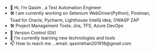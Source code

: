 <ul>
  <li>👋 Hi, I’m Qasim , a Test Automation Engineer</li>
  <li>🛠️ I am currently working on Selenium WebDriver(Python), Postman, Toad for Oracle, Pycharm, Lighthouse Intellij idea, OWASP ZAP</li>
  <li>🛠️ Project Management Tools: Jira, TFS, Azure DevOps</li>
  <li>👀 Version Control (Git)</li>
  <li>🌱 I’m currently learning new technologies and tools</li>
  <li>📫 How to reach me ...email: qasimkhan201918@gmail.com</li>
</ul>

<!--
**Qasim201918/Qasim201918** is a ✨ _special_ ✨ repository because its `README.md` (this file) appears on your GitHub profile.

Here are some ideas to get you started:

- 🔭 I’m currently working on ...
- 🌱 I’m currently learning ...
- 👯 I’m looking to collaborate on ...
- 🤔 I’m looking for help with ...
- 💬 Ask me about ...
- 📫 How to reach me: ...
- 😄 Pronouns: ...
- ⚡ Fun fact: ...
-->
